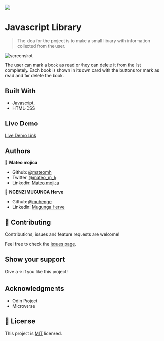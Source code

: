 ![](https://img.shields.io/badge/Microverse-blueviolet)

# Javascript Library

> The idea for the project is to make a small library with information collected from the user.

![screenshot](https://static.scientificamerican.com/sciam/cache/file/1DDFE633-2B85-468D-B28D05ADAE7D1AD8_source.jpg?w=590&h=800&D80F3D79-4382-49FA-BE4B4D0C62A5C3ED)

The user can mark a book as read or they can delete it from the list completely. Each book is shown in its own card with the buttons for mark as read and for delete the book.

## Built With

- Javascript,
- HTML-CSS

## Live Demo

[Live Demo Link](https://raw.githack.com/mateomh/Library/library/index.html)


## Authors

👤 **Mateo mojica**

- Github: [@mateomh](https://github.com/mateomh)
- Twitter: [@mateo_m_h](https://twitter.com/mateo_m_h)
- Linkedin: [Mateo mojica](https://linkedin.com/mateo_mojica_hernandez)

👤 **NGENZI MUGUNGA Herve**

- Github: [@muhenge](https://github.com/muhenge)
- LinkedIn: [Mugunga Herve](https://www.linkedin.com/in/mugunga-herve-a62a0ab9/)

## 🤝 Contributing

Contributions, issues and feature requests are welcome!

Feel free to check the [issues page](issues/).

## Show your support

Give a ⭐️ if you like this project!

## Acknowledgments

- Odin Project
- Microverse

## 📝 License

This project is [MIT](https://opensource.org/licenses/MIT) licensed.
